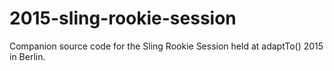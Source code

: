 # 2015-sling-rookie-session
Companion source code for the Sling Rookie Session held at adaptTo() 2015 in Berlin.
